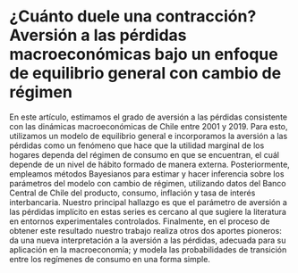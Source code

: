 # ¿Cuánto duele una contracción? Aversión a las pérdidas macroeconómicas bajo un enfoque de equilibrio general con cambio de régimen

En este artículo, estimamos el grado de aversión a las pérdidas consistente con las dinámicas macroeconómicas de Chile entre 2001 y 2019. Para esto, utilizamos un modelo de equilibrio general e incorporamos la aversión a las pérdidas como un fenómeno que hace que la utilidad marginal de los hogares dependa del régimen de consumo en que se encuentran, el cuál depende de un nivel de hábito formado de manera externa. Posteriormente, empleamos métodos Bayesianos para estimar y hacer inferencia sobre los parámetros del modelo con cambio de régimen, utilizando datos del Banco Central de Chile del producto, consumo, inflación y tasa de interés interbancaria. Nuestro principal hallazgo es que el parámetro de aversión a las pérdidas implícito en estas series es cercano al que sugiere la literatura en entornos experimentales controlados. Finalmente, en el proceso de obtener este resultado nuestro trabajo realiza otros dos aportes pioneros: da una nueva interpretación a la aversión a las pérdidas, adecuada para su aplicación en la macroeconomía; y modela las probabilidades de transición entre los regímenes de consumo en una forma simple.
